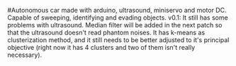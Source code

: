 #Autonomous car made with arduino, ultrasound, miniservo and motor DC. Capable of sweeping, identifying and evading objects.
v0.1: It still has some problems with ultrasound. Median filter will be added in the next patch so that the ultrasound doesn't read phantom noises.
It has k-means as clusterization method, and it still needs to be better adjusted to it's principal objective (right now it has 4 clusters and two of them isn't really necessary).
